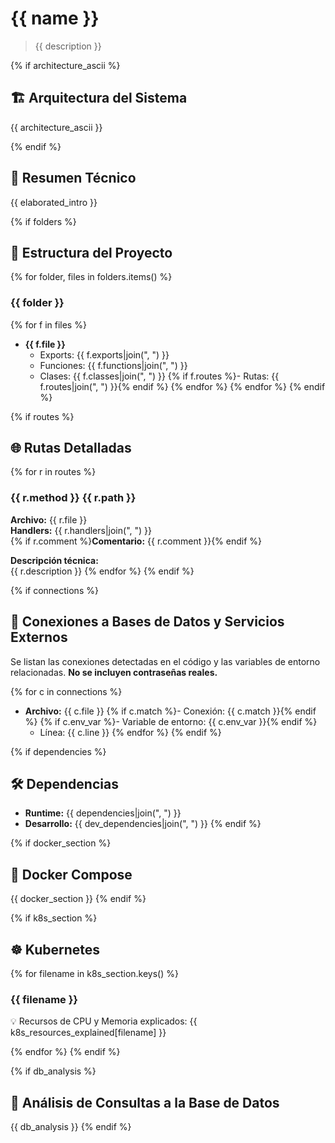 # {{ name }}

> {{ description }}

{% if architecture_ascii %}
## 🏗️ Arquitectura del Sistema
{{ architecture_ascii }}

{% endif %}

## 📑 Resumen Técnico
{{ elaborated_intro }}

{% if folders %}
## 📁 Estructura del Proyecto
{% for folder, files in folders.items() %}
### {{ folder }}
{% for f in files %}
- **{{ f.file }}**
  - Exports: {{ f.exports|join(", ") }}
  - Funciones: {{ f.functions|join(", ") }}
  - Clases: {{ f.classes|join(", ") }}
  {% if f.routes %}- Rutas: {{ f.routes|join(", ") }}{% endif %}
{% endfor %}
{% endfor %}
{% endif %}

{% if routes %}
## 🌐 Rutas Detalladas
{% for r in routes %}
### {{ r.method }} {{ r.path }}
**Archivo:** {{ r.file }}  
**Handlers:** {{ r.handlers|join(", ") }}  
{% if r.comment %}**Comentario:** {{ r.comment }}{% endif %}

**Descripción técnica:**  
{{ r.description }}
{% endfor %}
{% endif %}


{% if connections %}
## 🔗 Conexiones a Bases de Datos y Servicios Externos
Se listan las conexiones detectadas en el código y las variables de entorno relacionadas. **No se incluyen contraseñas reales.**

{% for c in connections %}
- **Archivo:** {{ c.file }}
  {% if c.match %}- Conexión: {{ c.match }}{% endif %}
  {% if c.env_var %}- Variable de entorno: {{ c.env_var }}{% endif %}
  - Línea: {{ c.line }}
{% endfor %}
{% endif %}



{% if dependencies %}
## 🛠️ Dependencias
- **Runtime:** {{ dependencies|join(", ") }}
- **Desarrollo:** {{ dev_dependencies|join(", ") }}
{% endif %}

{% if docker_section %}
## 🐳 Docker Compose
{{ docker_section }}
{% endif %}


{% if k8s_section %}
## ☸️ Kubernetes
{% for filename in k8s_section.keys() %}
### {{ filename }}
💡 Recursos de CPU y Memoria explicados:
{{ k8s_resources_explained[filename] }}

{% endfor %}
{% endif %}


{% if db_analysis %}
## 🧮 Análisis de Consultas a la Base de Datos
{{ db_analysis }}
{% endif %}
